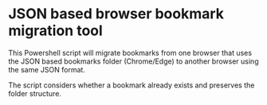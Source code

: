 # JSON based browser bookmark migration tool
This Powershell script will migrate bookmarks from one browser that uses the JSON based bookmarks folder (Chrome/Edge) to another browser using the same JSON format.  

The script considers whether a bookmark already exists and preserves the folder structure.
